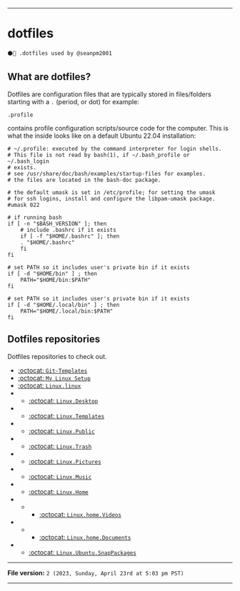 
***

# dotfiles

`⚫️📄️ .dotfiles used by @seanpm2001`

## What are dotfiles?

Dotfiles are configuration files that are typically stored in files/folders starting with a `.` (period, or dot) for example:

`.profile`

contains profile configuration scripts/source code for the computer. This is what the inside looks like on a default Ubuntu 22.04 installation:

```shell
# ~/.profile: executed by the command interpreter for login shells.
# This file is not read by bash(1), if ~/.bash_profile or ~/.bash_login
# exists.
# see /usr/share/doc/bash/examples/startup-files for examples.
# the files are located in the bash-doc package.

# the default umask is set in /etc/profile; for setting the umask
# for ssh logins, install and configure the libpam-umask package.
#umask 022

# if running bash
if [ -n "$BASH_VERSION" ]; then
    # include .bashrc if it exists
    if [ -f "$HOME/.bashrc" ]; then
	. "$HOME/.bashrc"
    fi
fi

# set PATH so it includes user's private bin if it exists
if [ -d "$HOME/bin" ] ; then
    PATH="$HOME/bin:$PATH"
fi

# set PATH so it includes user's private bin if it exists
if [ -d "$HOME/.local/bin" ] ; then
    PATH="$HOME/.local/bin:$PATH"
fi
```

## Dotfiles repositories

Dotfiles repositories to check out.

- [:octocat: `Git-Templates`](https://github.com/seanpm2001/Git-Templates/)
- [:octocat: `My Linux Setup`](https://github.com/seanpm2001/My-Linux-setup/)
- [:octocat: `Linux.linux`](https://github.com/seanpm2001/Linux.linux/)
- - [:octocat: `Linux.Desktop`](https://github.com/seanpm2001/Linux.Desktop/)
- - [:octocat: `Linux.Templates`](https://github.com/seanpm2001/Linux.Templates/)
- - [:octocat: `Linux.Public`](https://github.com/seanpm2001/Linux.Public/)
- - [:octocat: `Linux.Trash`](https://github.com/seanpm2001/Linux.Trash/)
- - [:octocat: `Linux.Pictures`](https://github.com/seanpm2001/Linux.Pictures/)
- - [:octocat: `Linux.Music`](https://github.com/seanpm2001/Linux.Music/)
- - [:octocat: `Linux.Home`](https://github.com/seanpm2001/Linux.Home/)
- - - [:octocat: `Linux.home.Videos`](https://github.com/seanpm2001/Linux.home.Videos/)
- - - [:octocat: `Linux.home.Documents`](https://github.com/seanpm2001/Linux.home.Documents/)
- - [:octocat: `Linux.Ubuntu.SnapPackages`](https://github.com/seanpm2001/Linux.Ubuntu.SnapPackages/)

***

**File version:** `2 (2023, Sunday, April 23rd at 5:03 pm PST)`

***
